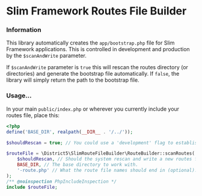 Slim Framework Routes File Builder
==================================

### Information

This library automatically creates the `app/bootstrap.php` file for Slim Framework applications. This is controlled
in development and production by the `$scanAndWrite` parameter. 

If `$scanAndWrite` parameter is `true` this will rescan the routes directory (or directories) and generate the bootstrap
file automatically. If `false`, the library will simply return the path to the bootstrap file.

### Usage...

In your main `public/index.php` or wherever you currently include your routes file, place this:

```php
<?php
define('BASE_DIR', realpath(__DIR__ . '/../'));

$shouldRescan = true; // You could use a 'development' flag to establish this

$routeFile = \District5\SlimRouteFileBuilder\RouteBuilder::scanRoutes(
    $shouldRescan, // Should the system rescan and write a new routes file?
    BASE_DIR, // The base directory to work with.
    '-route.php' // What the route file names should end in (optional). Use null to ignore this.
);
/** @noinspection PhpIncludeInspection */
include $routeFile;
```
